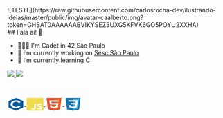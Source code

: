 
 <div style="align:center">
 ![TESTE](https://raw.githubusercontent.com/carlosrocha-dev/ilustrando-ideias/master/public/img/avatar-caalberto.png?token=GHSAT0AAAAAABVIKYSEZ3UXG5KFVK6GO5POYU2XXHA)
 </div>
  <div style="align:center">
  ## Fala aí! 👋
 </div>
 
- 👨🏿‍🚀 I'm Cadet in 42 São Paulo
- 🔭 I’m currently working on <a href="https://www.sescsp.org.br">Sesc São Paulo</a>
- 🌱 I’m currently learning C



 <div style="align:center">
  <a href="https://github.com/carlosrocha-dev">
  <img height="130em" src="https://github-readme-stats.vercel.app/api?username=carlosrocha-dev&show_icons=true&theme=gotham&include_all_commits=true&count_private=true"/>
  <img height="130em" src="https://github-readme-stats.vercel.app/api/top-langs/?username=carlosrocha-dev&layout=compact&langs_count=16&theme=gotham"/>
</div>
 
 ##
 
<div style="display: inline_block; align: center"><br>
  <img align="center" height="30" width="40" src="https://raw.githubusercontent.com/devicons/devicon/master/icons/c/c-plain.svg">
  <img align="center" height="30" width="40" src="https://raw.githubusercontent.com/devicons/devicon/master/icons/javascript/javascript-plain.svg">
  <img align="center" height="30" width="40" src="https://raw.githubusercontent.com/devicons/devicon/master/icons/html5/html5-original.svg">
  <img align="center" height="30" width="40" src="https://raw.githubusercontent.com/devicons/devicon/master/icons/css3/css3-original.svg">
</div>
  
